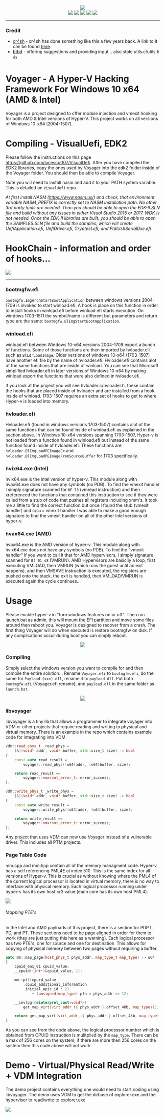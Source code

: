 <div align="center">
    <div>
        <img src="https://git.back.engineering/_xeroxz/Voyager/raw/branch/master/img/unknown.png"/>
    </div>
    <img src="https://git.back.engineering/_xeroxz/Voyager/raw/branch/master/img/amd_badge.svg"/>
    <img src="https://git.back.engineering/_xeroxz/Voyager/raw/branch/master/img/Intel-supported-green.svg"/>
    <img src="https://git.back.engineering/_xeroxz/Voyager/raw/branch/master/img/2004--1507-supported-green.svg"/>
    <img src="https://git.back.engineering/_xeroxz/Voyager/raw/branch/master/img/Secure%20Boot-Unsupported-red.svg"/>
    <img src="https://git.back.engineering/_xeroxz/Voyager/raw/branch/master/img/Legacy_BIOS-Unsupported-red.svg"/>
</div>

***

### Credit

* [cr4sh](https://blog.cr4.sh/) - cr4sh has done something like this a few years back. A link to it can be found [here](https://github.com/Cr4sh/s6_pcie_microblaze/tree/master/python/payloads/DmaBackdoorHv).
* [btbd](https://github.com/btbd) - offering suggestions and providing input... also stole utils.c/utils.h :thumbsup:

# Voyager - A Hyper-V Hacking Framework For Windows 10 x64 (AMD & Intel)

Voyager is a project designed to offer module injection and vmexit hooking for both AMD & Intel versions of Hyper-V. 
This project works on all versions of Windows 10-x64 (2004-1507).

# Compiling - VisualUefi, EDK2

Please follow the instructions on this page https://github.com/ionescu007/VisualUefi. After you have compiled the EDK2 libraries, copy the ones
used by Voyager into the edk2 folder inside of the Voyager folder. You should then be able to compile Voyager.

Note you will need to install nasm and add it to your PATH system variable. This is detailed on `VisualUefi` repo.

*At first install NASM (https://www.nasm.us/) and check, that environment variable NASM_PREFIX is correctly set to NASM installation path. No other 3rd party tools are needed. Than you should be able to open the EDK-II.SLN file and build without any issues in either Visual Studio 2015 or 2017. WDK is not needed. Once the EDK-II libraries are built, you should be able to open the SAMPLES.SLN file and build the samples, which will create UefiApplication.efi, UefiDriver.efi, Cryptest.efi, and FtdiUsbSerialDxe.efi*

# HookChain - information and order of hooks...

<img src="https://git.back.engineering/_xeroxz/Voyager/raw/branch/master/img/hookchain.png"/>

***

### bootmgfw.efi

`bootmgfw.ImgArchStartBootApplication` between windows versions 2004-1709 is invoked to start winload.efi. A hook is place on this function in order to install hooks in winload.efi before
winload.efi starts execution. On windows 1703-1511 the symbol/name is different but parameters and return type are the same: `bootmgfw.BlImgStartBootApplication`.

### winload.efi

winload.efi between Windows 10-x64 versions 2004-1709 export a bunch of functions. Some of those functions are then imported by hvloader.dll such as `BlLdrLoadImage`. 
Older versions of windows 10-x64 (1703-1507) have another efi file by the name of hvloader.efi. Hvloader.efi contains alot of the same functions that are inside of winload. 
You can see that Microsoft simplified hvloader.efi in later versions of Windows 10-x64 by making winload export the functions that were also defined in hvloader.efi.

If you look at the project you will see hvloader.c/hvloader.h, these contain the hooks that are placed inside of hvloader and are installed from a hook inside of winload. 1703-1507
requires an extra set of hooks to get to where Hyper-v is loaded into memory.

### hvloader.efi

Hvloader.efi (found in windows versions 1703-1507) contains alot of the same functions that can be found inside of winload.efi as explained in the section above. In Windows 10-x64 versions spanning 1703-1507, 
Hyper-v is not loaded from a function found in winload.efi but instead of the same function found inside of hvloader.efi. These functions are `hvloader.BlImgLoadPEImageEx` 
and `hvloader.BlImgLoadPEImageFromSourceBuffer` for 1703 specifically.

### hvix64.exe (Intel)

hvix64.exe is the intel version of hyper-v. This module along with hvax64.exe does not have any symbols (no PDB). To find the vmexit handler I simply signature scanned for `0F 78` (vmread instruction)
and then xreferenced the functions that contained this instruction to see if they were called from a stub of code that pushes all registers including xmm's. It took me a little to find the correct
function but once I found the stub (vmexit handler) and c/c++ vmexit handler I was able to make a good enough signature to find the vmexit handler on all of the other Intel
versions of hyper-v.

### hvax64.exe (AMD)

hvax64.exe is the AMD version of hyper-v. This module along with hvix64.exe does not have any symbols (no PDB). To find the "vmexit handler" if you want to call it that for AMD hypervisors,
I simply signature scanned for `0f 01 d8` (VMRUN). AMD Hypervisors are basiclly a loop, first executing VMLOAD, then VMRUN (which runs the guest until an exit happens), and then
VMSAVE instruction is executed, the registers are pushed onto the stack, the exit is handled, then VMLOAD/VMRUN is executed again the cycle continues...

# Usage 

Please enable hyper-v in "turn windows features on or off". Then run launch.bat as admin, this will mount the EFI partition and move some files around then reboot you.
Voyager is designed to recover from a crash. The first thing Voyager will do when executed is restore bootmgfw on disk. If any complications occur during boot you can simply reboot.

<div align="center">
<img src="https://imgur.com/uOpcCp7.png"/>
</div>


### Compiling

Simply select the windows version you want to compile for and then compile the entire solution... Rename `Voyager.efi` to `bootmgfw.efi`, do the same for `Payload (xxx).dll`, 
rename it to `payload.dll`. Put both `bootmgfw.efi` (Voyager.efi rename), and `payload.dll` in the same folder as `launch.bat`. 

<div align="center">
    <div>
        <img src="https://githacks.org/xerox/voyager/uploads/fb3b24b28282a0cfe4c1b0440246844f/image.png"/>
    </div>
</div>

### libvoyager

libvoyager is a tiny lib that allows a programmer to integrate voyager into VDM or other projects that require reading and writing to physical and virtual memory. There is
an example in the repo which contains example code for integrating into VDM. 

```cpp
vdm::read_phys_t _read_phys = 
	[&](void* addr, void* buffer, std::size_t size) -> bool
{
	const auto read_result = 
		voyager::read_phys((u64)addr, (u64)buffer, size);

	return read_result == 
		voyager::vmxroot_error_t::error_success;
};

vdm::write_phys_t _write_phys =
	[&](void* addr, void* buffer, std::size_t size) -> bool
{
	const auto write_result = 
		voyager::write_phys((u64)addr, (u64)buffer, size);

	return write_result ==
		voyager::vmxroot_error_t::error_success;
};
```

Any project that uses VDM can now use Voyager instead of a vulnerable driver. This includes all PTM projects.

### Page Table Code

mm.cpp and mm.hpp contain all of the memory managment code. Hyper-v has a self referencing PML4E at index 510. This is the same index for all versions of Hyper-v. 
This is crucial as without knowing where the PML4 of the current logical processor is located in virtual memory, there is no way to interface with physical memory.
Each logical processor running under hyper-v has its own host cr3 value (each core has its own host PML4).

<img src="https://git.back.engineering/_xeroxz/Voyager/raw/branch/master/img/sections.PNG"/>

###### Mapping PTE's

In the Intel and AMD payloads of this project, there is a section for PDPT, PD, and PT. These sections need to be page aligned in 
order for them to work (they are just putting this here as a warning). Each logical processor has two PTE's, one for source and one for destination. This allows for
copying of physical memory between two pages without requiring a buffer. 

```cpp
auto mm::map_page(host_phys_t phys_addr, map_type_t map_type) -> u64
{
	cpuid_eax_01 cpuid_value;
	__cpuid((int*)&cpuid_value, 1);

	mm::pt[(cpuid_value
		.cpuid_additional_information
		.initial_apic_id * 2)
			+ (unsigned)map_type].pfn = phys_addr >> 12;

	__invlpg(reinterpret_cast<void*>(
		get_map_virt(virt_addr_t{ phys_addr }.offset_4kb, map_type)));

	return get_map_virt(virt_addr_t{ phys_addr }.offset_4kb, map_type);
}
```

As you can see from the code above, the logical processor number which is obtained from CPUID instruction is mulitplied by the `map_type`. There can be a max of 256 cores on the system, if there
are more then 256 cores on the system then this code above will not work.


# Demo - Virtual/Physical Read/Write + VDM Integration

The demo project contains everything one would need to start coding using libvoyager. The demo uses VDM to get the dirbase of explorer.exe and the hypervisor
to read/write to explorer.exe

<img src="https://imgur.com/OYu188i.png"/>
